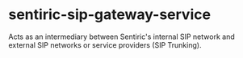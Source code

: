 # sentiric-sip-gateway-service
Acts as an intermediary between Sentiric's internal SIP network and external SIP networks or service providers (SIP Trunking).
